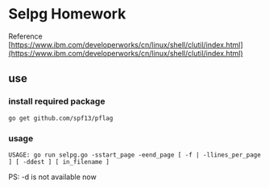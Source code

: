 # Selpg Homework
Reference [https://www.ibm.com/developerworks/cn/linux/shell/clutil/index.html](https://www.ibm.com/developerworks/cn/linux/shell/clutil/index.html)
## use
### install required package
```
go get github.com/spf13/pflag
```
### usage
```
USAGE: go run selpg.go -sstart_page -eend_page [ -f | -llines_per_page ] [ -ddest ] [ in_filename ]
```
PS: -d is not available now
